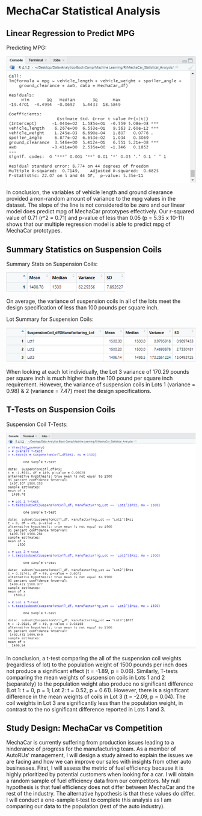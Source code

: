 # MechaCar Statistical Analysis

## Linear Regression to Predict MPG
Predicting MPG:

![Predicting MPG](https://github.com/AkifEltahir96/MechaCar_Statistical_Analysis/blob/main/Pictures/Deliverable-1-Summary.png) 

In conclusion, the variables of vehicle length and ground clearance provided a non-random amount of variance to the mpg values in the dataset. The slope of the line is not considered to be zero and our linear model does predict mpg of MechaCar prototypes effectively. Our r-squared value of 0.71 (r^2 = 0.71) and p-value of less than 0.05 (p = 5.35 x 10-11) shows that our multiple regression model is able to predict mpg of MechaCar prototypes.

## Summary Statistics on Suspension Coils
Summary Stats on Suspension Coils:

![Summary Stats](https://github.com/AkifEltahir96/MechaCar_Statistical_Analysis/blob/main/Pictures/Total-Summary.png) 

On average, the variance of suspension coils in all of the lots meet the design specification of less than 100 pounds per square inch. 

Lot Summary for Suspension Coils:

![Lot Summary](https://github.com/AkifEltahir96/MechaCar_Statistical_Analysis/blob/main/Pictures/Lot-Summary.png) 

When looking at each lot individually, the Lot 3 variance of 170.29 pounds per square inch is much higher than the 100 pound per square inch requirement. However, the variance of suspension coils in Lots 1 (variance = 0.98) & 2 (variance = 7.47) meet the design specifications. 

## T-Tests on Suspension Coils
Suspension Coil T-Tests:

![T-tests](https://github.com/AkifEltahir96/MechaCar_Statistical_Analysis/blob/main/Pictures/T-tests.png) 

In conclusion, a t-test comparing the all of the suspension coil weights (regardless of lot) to the population weight of 1500 pounds per inch does not produce a significant effect (t = -1.89, p = 0.06). Similarly, T-tests comparing the mean weights of suspension coils in Lots 1 and 2 (separately) to the population weight also produce no significant difference (Lot 1: t = 0, p = 1; Lot 2: t = 0.52, p = 0.61). However, there is a significant difference in the mean weights of coils in Lot 3 (t = -2.09, p = 0.04). The coil weights in Lot 3 are significantly less than the population weight, in contrast to the no significant difference reported in Lots 1 and 3.

## Study Design: MechaCar vs Competition

MechaCar is currently suffering from production issues leading to a hinderance of progress for the manufacturing team. As a member of AutoRUs' management, I will design a study aimed to explain the issues we are facing and how we can improve our sales with insights from other auto businesses. First, I will assess the metric of fuel efficiency because it is highly prioritized by potential customers when looking for a car. I will obtain a random sample of fuel efficiency data from our competitors. My null hypothesis is that fuel efficiency does not differ between MechaCar and the rest of the industry. The alternative hypothesis is that these values do differ. I will conduct a one-sample t-test to complete this analysis as I am comparing our data to the population (rest of the auto industry).  

